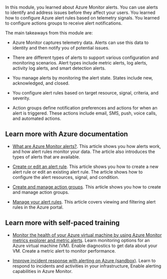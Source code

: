 In this module, you learned about Azure Monitor alerts. You can use alerts to identify and address issues before they affect your users. You learned how to configure Azure alert rules based on telemetry signals. You learned to configure actions groups to receive alert notifications.  

The main takeaways from this module are:

- Azure Monitor captures telemetry data. Alerts can use this data to identity and then notify you of potential issues. 

- There are different types of alerts to support various configuration and monitoring scenarios. Alert types include metric alerts, log alerts, activity log alerts, and smart detection alerts.

- You manage alerts by monitoring the alert state. States include new, acknowledged, and closed.

- You configure alert rules based on target resource, signal, criteria, and severity. 

- Action groups define notification preferences and actions for when an alert is triggered. These actions include email, SMS, push, voice calls, and automated actions.

## Learn more with Azure documentation

- [What are Azure Monitor alerts?](/azure/azure-monitor/alerts/alerts-overview). This article shows you how alerts work, and how alert rules monitor your data. The article also introduces the types of alerts that are available.

- [Create or edit an alert rule](/azure/azure-monitor/alerts/alerts-create-new-alert-rule). This article shows you how to create a new alert rule or edit an existing alert rule. The article shows how to configure the alert resources, signal, and condition.  

- [Create and manage action groups](/azure/azure-monitor/alerts/action-groups). This article shows you how to create and manage action groups.

- [Manage your alert rules](/azure/azure-monitor/alerts/alerts-manage-alert-rules). This article covers viewing and filtering alert rules in the Azure portal. 

## Learn more with self-paced training

- [Monitor the health of your Azure virtual machine by using Azure Monitor metrics explorer and metric alerts](/training/modules/monitor-azure-vm-using-diagnostic-data). Learn monitoring options for an Azure virtual machine (VM). Enable diagnostics to get data about your VM. Create a metric alert to monitor performance.

- [Improve incident response with alerting on Azure (sandbox)](/training/modules/incident-response-with-alerting-on-azure/). Learn to respond to incidents and activities in your infrastructure, Enable alerting capabilities in Azure Monitor.



